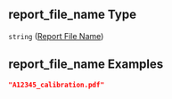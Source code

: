## report\_file\_name Type

`string` ([Report File Name](iea43_wra_data_model-properties-measurement-location-measurement-location-properties-measurement-point-measurement-point-properties-sensor-sensor-properties-calibration-calibration-properties-report-file-name.md))

## report\_file\_name Examples

```json
"A12345_calibration.pdf"
```
